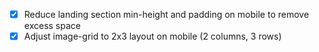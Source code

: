 - [x] Reduce landing section min-height and padding on mobile to remove excess space
- [x] Adjust image-grid to 2x3 layout on mobile (2 columns, 3 rows)
